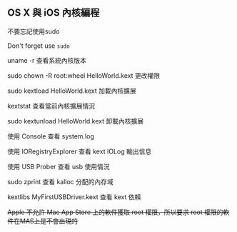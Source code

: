 ## OS X 與 iOS 內核編程

不要忘記使用sudo

Don't forget use `sudo`

uname -r 查看系統內核版本

sudo chown -R root:wheel HelloWorld.kext     更改權限

sudo kextload HelloWorld.kext     加載內核擴展

kextstat     查看當前內核擴展情況

sudo kextunload HelloWorld.kext     卸載內核擴展

使用 Console 查看 system.log

使用 IORegistryExplorer 查看 kext IOLog 輸出信息

使用 USB Prober 查看 usb 使用情況

sudo zprint 查看 kalloc 分配的內存域

kextlibs MyFirstUSBDriver.kext 查看 kext 依賴

~~Apple 不允許 Mac App Store 上的軟件獲取 root 權限，所以要求 root 權限的軟件在MAS上是不會出現的~~
